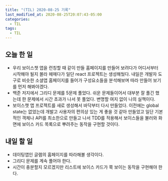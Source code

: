 ```yaml
---
title: "(TIL) 2020-08-25 기록"
last_modified_at: 2020-08-25T20:07:43-05:00
categories:
  - TIL
tags:
  - TIL
---
```


## 오늘 한 일
- 우리 보이스챗 앱을 런칭할 때 같이 만들 홈페이지를 만들어 보려다가 어디서부터 시작해야 될지 몰라 헤매다가 일단 react 프로젝트는 생성해뒀다. 내일은 개발자 도구로 비슷한 소셜앱 홈페이지를 들어가 구성요소들을 분석해보며 따라 만들어 보기를 먼저 해봐야겠다.
- 백준 저지에서 그리디 문제를 5문제 풀었다. 쉬운 문제들이어서 대부분 잘 풀긴 했는데 한 문제에서 시간 초과가 나서 못 풀었다. 변명할 여지 없이 나의 실책이다.
- 보이스챗 앱 프로젝트를 새로 생성해서 바닥부터 다시 만들었다. 이전에는 global state는 없었는데 개발고 사용자의 편의상 있는 게 좋을 것 같아 만들었고 일단 기본적인 객체나 API를 최소한으로 만들고 나서 TDD를 적용해서 보이스들을 불러와 화면에 보이스 카드 목록으로 뿌려주는 동작을 구현할 것이다.
## 내일 할 일
- 데이팅앱인 글램의 홈페이지를 따라해볼 생각이다.
- 그리디 문제를 계속 풀어야 한다.
- 시간이 충분할지 모르겠지만 리스트에 보이스 카드가 쭉 보이는 동작을 구현해야 한다.